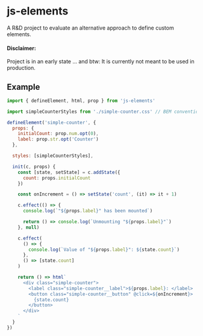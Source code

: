 # js-elements

A R&D project to evaluate an alternative approach to define custom elements.

#### Disclaimer:

Project is in an early state ...
and btw: It is currently not meant to be used in production.

## Example

```js
import { defineElement, html, prop } from 'js-elements'

import simpleCounterStyles from './simple-counter.css' // BEM conventions

defineElement('simple-counter', {
  props: {
    initialCount: prop.num.opt(0),
    label: prop.str.opt('Counter')
  },

  styles: [simpleCounterStyles],

  init(c, props) {
    const [state, setState] = c.addState({
      count: props.initialCount
    })

    const onIncrement = () => setState('count', (it) => it + 1)

    c.effect(() => {
      console.log(`"${props.label}" has been mounted`)

      return () => console.log(`Unmounting "${props.label}"`)
    }, null)

    c.effect(
      () => {
        console.log(`Value of "${props.label}": ${state.count}`)
      },
      () => [state.count]
    )

    return () => html`
      <div class="simple-counter">
        <label class="simple-counter__label">${props.label}: </label>
        <button class="simple-counter__button" @click=${onIncrement}>
          {state.count}
        </button>
      </div>
    `
  }
})
```

